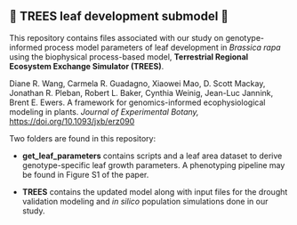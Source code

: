 :leaves: TREES leaf development submodel :leaves:
-------------
This repository contains files associated with our study on genotype-informed process model parameters of leaf development in *Brassica rapa* using the biophysical process-based model, **Terrestrial Regional Ecosystem Exchange Simulator (TREES)**. 

Diane R. Wang, Carmela R. Guadagno, Xiaowei Mao, D. Scott Mackay, Jonathan R. Pleban, Robert L. Baker, Cynthia Weinig, Jean-Luc Jannink, Brent E. Ewers. A framework for genomics-informed ecophysiological modeling in plants. *Journal of Experimental Botany,* https://doi.org/10.1093/jxb/erz090


Two folders are found in this repository:

*   **get_leaf_parameters** contains scripts and a leaf area dataset to derive genotype-specific leaf growth parameters. A phenotyping pipeline may be found in Figure S1 of the paper. 

*   **TREES** contains the updated model along with input files for the drought validation modeling and *in silico* population simulations done in our study. 
